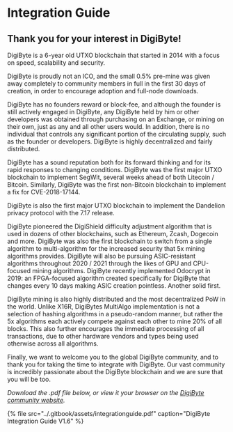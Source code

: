 # Integration Guide

## Thank you for your interest in DigiByte!

DigiByte is a 6-year old UTXO blockchain that started in 2014 with a focus on speed, scalability and security.

DigiByte is proudly not an ICO, and the small 0.5% pre-mine was given away completely to community members in full in the first 30 days of creation, in order to encourage adoption and full-node downloads.

DigiByte has no founders reward or block-fee, and although the founder is still actively engaged in DigiByte, any DigiByte held by him or other developers was obtained through purchasing on an Exchange, or mining on their own, just as any and all other users would. In addition, there is no individual that controls any significant portion of the circulating supply, such as the founder or developers. DigiByte is highly decentralized and fairly distributed.

DigiByte has a sound reputation both for its forward thinking and for its rapid responses to changing conditions. DigiByte was the first major UTXO blockchain to implement SegWit, several weeks ahead of both Litecoin / Bitcoin. Similarly, DigiByte was the first non-Bitcoin blockchain to implement a fix for CVE-2018-17144.

DigiByte is also the first major UTXO blockchain to implement the Dandelion privacy protocol with the 7.17 release.

DigiByte pioneered the DigiShield difficulty adjustment algorithm that is used in dozens of other blockchains, such as Ethereum, Zcash, Dogecoin and more. DigiByte was also the first blockchain to switch from a single algorithm to multi-algorithm for the increased security that 5x mining algorithms provides. DigiByte will also be pursuing ASIC-resistant algorithms throughout 2020 / 2021 through the likes of GPU and CPU-focused mining algorithms. DigiByte recently implemented Odocrypt in 2019: an FPGA-focused algorithm created specifically for DigiByte that changes every 10 days making ASIC creation pointless. Another solid first.

DigiByte mining is also highly distributed and the most decentralized PoW in the world. Unlike X16R, DigiBytes MultiAlgo implementation is not a selection of hashing algorithms in a pseudo-random manner, but rather the 5x algorithms each actively compete against each other to mine 20% of all blocks. This also further encourages the immediate processing of all transactions, due to other hardware vendors and types being used otherwise across all algorithms.

Finally, we want to welcome you to the global DigiByte community, and to thank you for taking the time to integrate with DigiByte. Our vast community is incredibly passionate about the DigiByte blockchain and we are sure that you will be too.  


_Download the .pdf file below, or view it your browser on the_ [_DigiByte community website_](https://digibyte.org/docs/integrationguide.pdf)_._

{% file src="../.gitbook/assets/integrationguide.pdf" caption="DigiByte Integration Guide V1.6" %}

